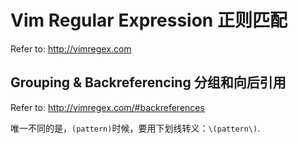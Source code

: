 # Vim Regular Expression 正则匹配

Refer to: http://vimregex.com


## Grouping & Backreferencing 分组和向后引用

Refer to: http://vimregex.com/#backreferences

唯一不同的是，`(pattern)`时候，要用下划线转义：`\(pattern\)`.

